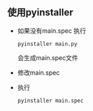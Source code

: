 ## 使用pyinstaller

+ 如果没有main.spec 执行

  ~~~text
  pyinstaller main.py
  ~~~

  会生成main.spec文件

+ 修改main.spec

+ 执行

  ~~~
  pyinstaller main.spec 
  ~~~

  